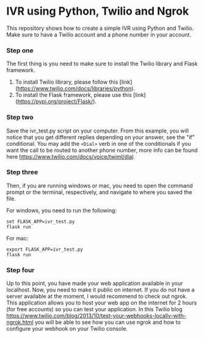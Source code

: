 # IVR using Python, Twilio and Ngrok
This repository shows how to create a simple IVR using Python and Twilio. Make sure to have a Twilio account and a phone number in your account.

### Step one

The first thing is you need to make sure to install the Twilio library and Flask framework.

1. To install Twilio library, please follow this [link] (https://www.twilio.com/docs/libraries/python).
2. To install the Flask framework, please use this [link] (https://pypi.org/project/Flask/).

### Step two

Save the ivr_test.py script on your computer. From this example, you will notice that you get different replies depending on your answer, see the "if" conditional. You may add the `<Dial>` verb in one of the conditionals if you want the call to be routed to another phone number, more info can be found here https://www.twilio.com/docs/voice/twiml/dial.

### Step three

Then, if you are running windows or mac, you need to open the command prompt or the terminal, respectively, and navigate to where you saved the file. 

For windows, you need to run the following:
```
set FLASK_APP=ivr_test.py
flask run
```
  
For mac:
```
export FLASK_APP=ivr_test.py
flask run
```
### Step four
  
Up to this point, you have made your web application available in your localhost. Now, you need to make it public on internet. If you do not have a server available at the moment, I would recommend to check out ngrok. This application allows you to host your web app on the internet for 2 hours (for free accounts) so you can test your application. In this Twilio blog https://www.twilio.com/blog/2013/10/test-your-webhooks-locally-with-ngrok.html you will be able to see how you can use ngrok and how to configure your webhook on your Twilio console.
